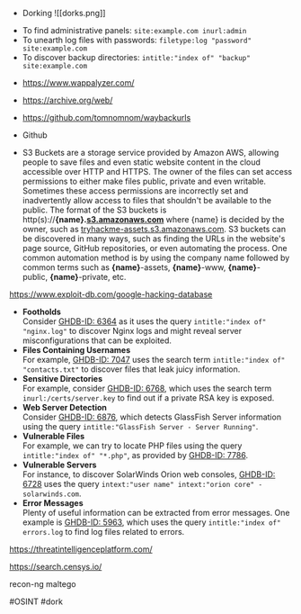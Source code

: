* Dorking
![[dorks.png]]
- To find administrative panels: `site:example.com inurl:admin`
- To unearth log files with passwords: `filetype:log "password" site:example.com`
- To discover backup directories: `intitle:"index of" "backup" site:example.com`
* https://www.wappalyzer.com/
* https://archive.org/web/
* https://github.com/tomnomnom/waybackurls

* Github

* S3 Buckets are a storage service provided by Amazon AWS, allowing people to save files and even static website content in the cloud accessible over HTTP and HTTPS. The owner of the files can set access permissions to either make files public, private and even writable. Sometimes these access permissions are incorrectly set and inadvertently allow access to files that shouldn't be available to the public. The format of the S3 buckets is http(s)://**{name}.**[**s3.amazonaws.com**](http://s3.amazonaws.com/) where {name} is decided by the owner, such as [tryhackme-assets.s3.amazonaws.com](http://tryhackme-assets.s3.amazonaws.com). S3 buckets can be discovered in many ways, such as finding the URLs in the website's page source, GitHub repositories, or even automating the process. One common automation method is by using the company name followed by common terms such as **{name}**-assets, **{name}**-www, **{name}**-public, **{name}**-private, etc.

https://www.exploit-db.com/google-hacking-database

- **Footholds**  
    Consider [GHDB-ID: 6364](https://www.exploit-db.com/ghdb/6364) as it uses the query `intitle:"index of" "nginx.log"` to discover Nginx logs and might reveal server misconfigurations that can be exploited.
- **Files Containing Usernames**  
    For example, [GHDB-ID: 7047](https://www.exploit-db.com/ghdb/7047) uses the search term `intitle:"index of" "contacts.txt"` to discover files that leak juicy information.
- **Sensitive Directories**  
    For example, consider [GHDB-ID: 6768](https://www.exploit-db.com/ghdb/6768), which uses the search term `inurl:/certs/server.key` to find out if a private RSA key is exposed.
- **Web Server Detection**  
    Consider [GHDB-ID: 6876](https://www.exploit-db.com/ghdb/6876), which detects GlassFish Server information using the query `intitle:"GlassFish Server - Server Running"`.
- **Vulnerable Files**  
    For example, we can try to locate PHP files using the query `intitle:"index of" "*.php"`, as provided by [GHDB-ID: 7786](https://www.exploit-db.com/ghdb/7786).
- **Vulnerable Servers**  
    For instance, to discover SolarWinds Orion web consoles, [GHDB-ID: 6728](https://www.exploit-db.com/ghdb/6728) uses the query `intext:"user name" intext:"orion core" -solarwinds.com`.
- **Error Messages**  
    Plenty of useful information can be extracted from error messages. One example is [GHDB-ID: 5963](https://www.exploit-db.com/ghdb/5963), which uses the query `intitle:"index of" errors.log` to find log files related to errors.

https://threatintelligenceplatform.com/

https://search.censys.io/

recon-ng
maltego

#OSINT #dork